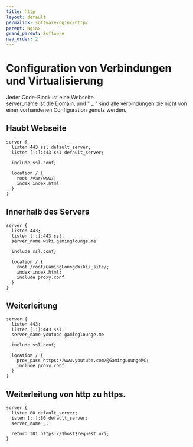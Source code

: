 ```yaml
---
title: http
layout: default
permalink: software/nginx/http/
parent: Nginx
grand_parent: Software
nav_order: 2
---
```


# Configuration von Verbindungen und Virtualisierung

Jeder Code-Block ist eine Webseite.<br>
server_name ist die Domain, und " _ " sind alle verbindungen die nicht von einer vorhandenen Configuration genutz werden.

## Haubt Webseite

```
server {
  listen 443 ssl default_server;
  listen [::]:443 ssl default_server;

  include ssl.conf;

  location / {
    root /var/www/;
    index index.html
  }
}
```

## Innerhalb des Servers
```
server {
  listen 443;
  listen [::]:443 ssl;
  server_name wiki.gaminglounge.me
  
  include ssl.conf;

  location / {
    root /root/GamingLoungeWiki/_site/;
    index index.html;
    include proxy.conf
  }
}
```

## Weiterleitung
```
server {
  listen 443;
  listen [::]:443 ssl;
  server_name youtube.gaminglounge.me
  
  include ssl.conf;

  location / {
    prox_pass https://www.youtube.com/@GamingLoungeMC;
    include proxy.conf
  }
}
```

## Weiterleitung von http zu https.
```
server {
  listen 80 default_server;
  isten [::]:80 default_server;
  server_name _;

  return 301 https://$host$request_uri;
}
```

